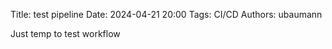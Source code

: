 Title: test pipeline
Date: 2024-04-21 20:00
Tags: CI/CD
Authors: ubaumann

Just temp to test workflow